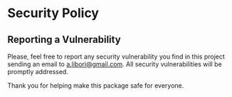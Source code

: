 # Security Policy

## Reporting a Vulnerability

Please, feel free to report any security vulnerability you find in this project sending an email to [a.libori@gmail.com](mailto:a.libori@gmail.com). All security vulnerabilities will be promptly addressed.

Thank you for helping make this package safe for everyone.
